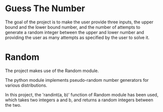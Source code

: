 # Guess The Number

The goal of the project is to make the user provide three inputs, the upper bound and the lower bound number, and the number of attempts to generate a random integer between the upper and lower number and providing the user as many attempts as specified by the user to solve it.

# Random

The project makes use of the Random module.

The python module implements pseudo-random number generators for various distributions.

In this project, the 'randint(a, b)' function of Random module has been used, which takes two integers a and b, and returns a random integers between the two.
